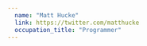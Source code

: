 ```yaml
---
  name: "Matt Hucke"
  link: https://twitter.com/matthucke
  occupation_title: "Programmer"
---
```

